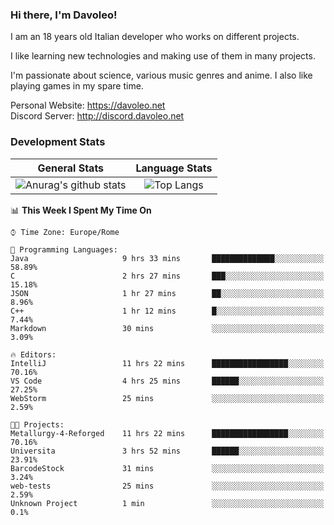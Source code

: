 ### Hi there, I'm Davoleo!

I am an 18 years old Italian developer who works on different projects.

I like learning new technologies and making use of them in many projects.

I'm passionate about science, various music genres and anime.
I also like playing games in my spare time.

Personal Website: https://davoleo.net <br>
Discord Server: http://discord.davoleo.net

### Development Stats

General Stats             |  Language Stats
:-------------------------:|:-------------------------:
![Anurag's github stats](https://github-readme-stats.vercel.app/api?username=Davoleo&count_private=true&show_icons=true&theme=tokyonight)  |  ![Top Langs](https://github-readme-stats.vercel.app/api/top-langs/?username=Davoleo&theme=tokyonight&layout=compact)



<!--START_SECTION:waka-->
📊 **This Week I Spent My Time On** 

```text
⌚︎ Time Zone: Europe/Rome

💬 Programming Languages: 
Java                     9 hrs 33 mins       ██████████████░░░░░░░░░░░   58.89% 
C                        2 hrs 27 mins       ███░░░░░░░░░░░░░░░░░░░░░░   15.18% 
JSON                     1 hr 27 mins        ██░░░░░░░░░░░░░░░░░░░░░░░   8.96% 
C++                      1 hr 12 mins        █░░░░░░░░░░░░░░░░░░░░░░░░   7.44% 
Markdown                 30 mins             ░░░░░░░░░░░░░░░░░░░░░░░░░   3.09%

🔥 Editors: 
IntelliJ                 11 hrs 22 mins      █████████████████░░░░░░░░   70.16% 
VS Code                  4 hrs 25 mins       ██████░░░░░░░░░░░░░░░░░░░   27.25% 
WebStorm                 25 mins             ░░░░░░░░░░░░░░░░░░░░░░░░░   2.59%

🐱‍💻 Projects: 
Metallurgy-4-Reforged    11 hrs 22 mins      █████████████████░░░░░░░░   70.16% 
Universita               3 hrs 52 mins       ██████░░░░░░░░░░░░░░░░░░░   23.91% 
BarcodeStock             31 mins             ░░░░░░░░░░░░░░░░░░░░░░░░░   3.24% 
web-tests                25 mins             ░░░░░░░░░░░░░░░░░░░░░░░░░   2.59% 
Unknown Project          1 min               ░░░░░░░░░░░░░░░░░░░░░░░░░   0.1%

```


<!--END_SECTION:waka-->

<!--
**Davoleo/Davoleo** is a ✨ _special_ ✨ repository because its `README.md` (this file) appears on your GitHub profile.

https://gist.github.com/Davoleo/43516c64c8169e24dc2571c34713863b

Here are some ideas to get you started:

- 🔭 I’m currently working on ...
- 🌱 I’m currently learning ...
- 👯 I’m looking to collaborate on ...
- 🤔 I’m looking for help with ...
- 💬 Ask me about ...
- 📫 How to reach me: ...
- 😄 Pronouns: ...
- ⚡ Fun fact: ...
-->
